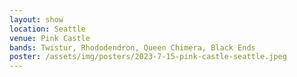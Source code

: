 ```yaml
---
layout: show
location: Seattle
venue: Pink Castle
bands: Twistur, Rhododendron, Queen Chimera, Black Ends
poster: /assets/img/posters/2023-7-15-pink-castle-seattle.jpeg
---
```


